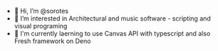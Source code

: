 - 👋 Hi, I’m @sorotes
- 👀 I’m interested in Architectural and music software - scripting and visual programing
- 🌱 I'm currently laerning to use Canvas API with typescript and also Fresh framework on Deno
<!---
sorotes/sorotes is a ✨ special ✨ repository because its `README.md` (this file) appears on your GitHub profile.
You can click the Preview link to take a look at your changes.
--->

